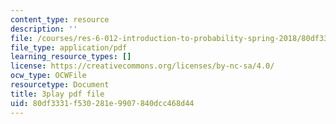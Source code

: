 ```yaml
---
content_type: resource
description: ''
file: /courses/res-6-012-introduction-to-probability-spring-2018/80df3331f530281e9907840dcc468d44_qinepPxDUcY.pdf
file_type: application/pdf
learning_resource_types: []
license: https://creativecommons.org/licenses/by-nc-sa/4.0/
ocw_type: OCWFile
resourcetype: Document
title: 3play pdf file
uid: 80df3331-f530-281e-9907-840dcc468d44
---
```

